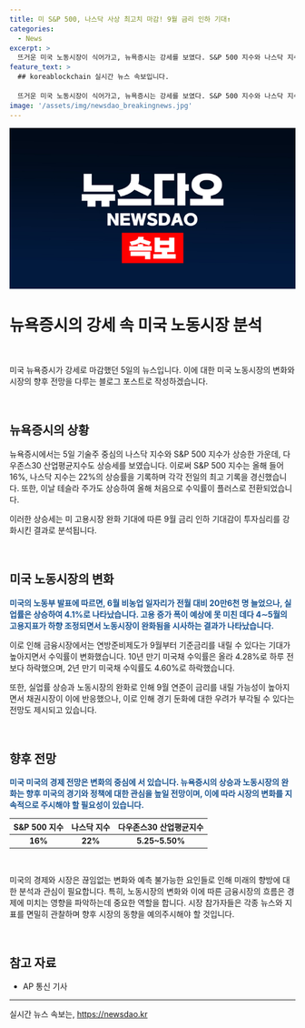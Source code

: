 ```yaml
---
title: 미 S&P 500, 나스닥 사상 최고치 마감! 9월 금리 인하 기대↑
categories:
  - News
excerpt: >
  뜨거운 미국 노동시장이 식어가고, 뉴욕증시는 강세를 보였다. S&P 500 지수와 나스닥 지수는 역대 최고를 경신했으며, 테슬라의 주가는 상승했다. 미 고용시장 완화 기대로 투자심리가 강화되었고, 연방준비제도가 9월부터 기준금리를 내릴 것으로 예상되는 가운데 채권시장도 호황을 누렸다. 하지만, 이로 인해 미국 경기 둔화에 대한 우려가 제기되고 있다.
feature_text: >
  ## koreablockchain 실시간 뉴스 속보입니다.

  뜨거운 미국 노동시장이 식어가고, 뉴욕증시는 강세를 보였다. S&P 500 지수와 나스닥 지수는 역대 최고를 경신했으며, 테슬라의 주가는 상승했다. 미 고용시장 완화 기대로 투자심리가 강화되었고, 연방준비제도가 9월부터 기준금리를 내릴 것으로 예상되는 가운데 채권시장도 호황을 누렸다. 하지만, 이로 인해 미국 경기 둔화에 대한 우려가 제기되고 있다.
image: '/assets/img/newsdao_breakingnews.jpg'
---
```


<p><img src="/assets/img/newsdao_breakingnews.jpg" alt="koreablockchain 속보" /></p>

<h1>뉴욕증시의 강세 속 미국 노동시장 분석</h1>

<p data-ke-size="size16">&nbsp;</p>

<p>미국 뉴욕증시가 강세로 마감했던 5일의 뉴스입니다. 이에 대한 미국 노동시장의 변화와 시장의 향후 전망을 다루는 블로그 포스트로 작성하겠습니다.</p>

<p data-ke-size="size16">&nbsp;</p>

<h2>뉴욕증시의 상황</h2>

<p>뉴욕증시에서는 5일 기술주 중심의 나스닥 지수와 S&P 500 지수가 상승한 가운데, 다우존스30 산업평균지수도 상승세를 보였습니다. 이로써 S&P 500 지수는 올해 들어 16%, 나스닥 지수는 22%의 상승률을 기록하며 각각 전일의 최고 기록을 경신했습니다. 또한, 이날 테슬라 주가도 상승하여 올해 처음으로 수익률이 플러스로 전환되었습니다.</p>

<p>이러한 상승세는 미 고용시장 완화 기대에 따른 9월 금리 인하 기대감이 투자심리를 강화시킨 결과로 분석됩니다.</p>

<p data-ke-size="size16">&nbsp;</p>

<h2>미국 노동시장의 변화</h2>

<p><b><span style="color: #1a5490;">미국의 노동부 발표에 따르면, 6월 비농업 일자리가 전월 대비 20만6천 명 늘었으나, 실업률은 상승하여 4.1%로 나타났습니다. 고용 증가 폭이 예상에 못 미친 데다 4∼5월의 고용지표가 하향 조정되면서 노동시장이 완화됨을 시사하는 결과가 나타났습니다.</span></b></p>

<p>이로 인해 금융시장에서는 연방준비제도가 9월부터 기준금리를 내릴 수 있다는 기대가 높아지면서 수익률이 변화했습니다. 10년 만기 미국채 수익률은 올라 4.28%로 하루 전보다 하락했으며, 2년 만기 미국채 수익률도 4.60%로 하락했습니다.</p>

<p>또한, 실업률 상승과 노동시장의 완화로 인해 9월 연준이 금리를 내릴 가능성이 높아지면서 채권시장이 이에 반응했으나, 이로 인해 경기 둔화에 대한 우려가 부각될 수 있다는 전망도 제시되고 있습니다.</p>

<p data-ke-size="size16">&nbsp;</p>

<h2>향후 전망</h2>

<p><b><span style="color: #1a5490;">미국 미국의 경제 전망은 변화의 중심에 서 있습니다. 뉴욕증시의 상승과 노동시장의 완화는 향후 미국의 경기와 정책에 대한 관심을 높일 전망이며, 이에 따라 시장의 변화를 지속적으로 주시해야 할 필요성이 있습니다.</span></b></p>

<table>
    <thead>
        <tr>
            <th style="text-align: center;">S&P 500 지수</th>
            <th style="text-align: center;">나스닥 지수</th>
            <th style="text-align: center;">다우존스30 산업평균지수</th>
        </tr>
    </thead>
    <tbody>
        <tr>
            <td style="text-align: center; height: 17px;"><b>16%</b></td>
            <td style="text-align: center; height: 17px;"><b>22%</b></td>
            <td style="text-align: center; height: 17px;"><b>5.25~5.50%</b></td>
        </tr>
    </tbody>
</table>

<p data-ke-size="size16">&nbsp;</p>

<p>미국의 경제와 시장은 끊임없는 변화와 예측 불가능한 요인들로 인해 미래의 향방에 대한 분석과 관심이 필요합니다. 특히, 노동시장의 변화와 이에 따른 금융시장의 흐름은 경제에 미치는 영향을 파악하는데 중요한 역할을 합니다. 시장 참가자들은 각종 뉴스와 지표를 면밀히 관찰하며 향후 시장의 동향을 예의주시해야 할 것입니다.</p>

<p data-ke-size="size16">&nbsp;</p>

<h2>참고 자료</h2>

<ul>
    <li>AP 통신 기사</li>
</ul>

<hr>
실시간 뉴스 속보는, <a href="https://newsdao.kr" rel="dofollow">https://newsdao.kr</a>


